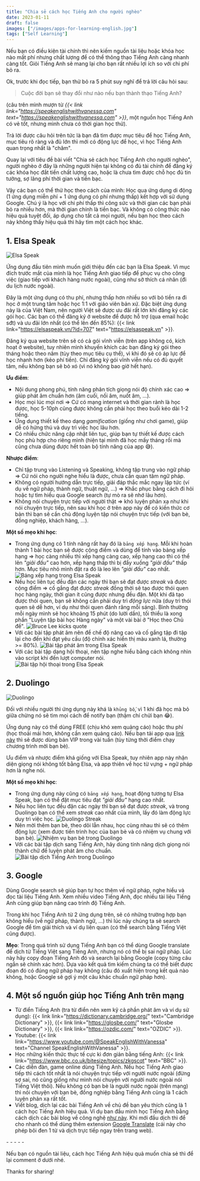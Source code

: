 ```yaml
---
title: "Chia sẻ cách học Tiếng Anh cho người nghèo"
date: 2023-01-11
draft: false
images: ["/images/apps-for-learning-english.jpg"]
tags: ["Self Learning"]
---
```


Nếu bạn có điều kiện tài chính thì nên kiếm nguồn tài liệu hoặc khóa học nào mất phí nhưng chất lượng để có thể thông thạo Tiếng Anh càng nhanh càng tốt. Giỏi Tiếng Anh sẽ mang lại cho bạn rất nhiều lợi ích so với chi phí bỏ ra.

Ok, trước khi đọc tiếp, bạn thử bỏ ra 5 phút suy nghĩ để trả lời câu hỏi sau:

> Cuộc đời bạn sẽ thay đổi như nào nếu bạn thành thạo Tiếng Anh?

(câu trên mình mượn từ _{{< link link="https://speakenglishwithvanessa.com" text="https://speakenglishwithvanessa.com" >}}_, một nguồn học Tiếng Anh có vẻ tốt, nhưng mình chưa có thời gian học thử).

Trả lời được câu hỏi trên tức là bạn đã tìm được mục tiêu để học Tiếng Anh, mục tiêu rõ ràng và đủ lớn thì mới có động lực để học, vì học Tiếng Anh quan trọng nhất là "chăm".

Quay lại với tiêu đề bài viết "Chia sẻ cách học Tiếng Anh cho người nghèo", người nghèo ở đây là những người hiện tại không có đủ tài chính để đăng ký các khóa học đắt tiền chất lượng cao, hoặc là chưa tìm được chỗ học đủ tin tưởng, sợ lãng phí thời gian và tiền bạc.

Vậy các bạn có thể thử học theo cách của mình: Học qua ứng dụng di động (1 ứng dụng miễn phí + 1 ứng dụng có phí nhưng thấp) kết hợp với sử dụng Google. Chú ý là học với chi phí thấp thì công sức và thời gian các bạn phải bỏ ra nhiều hơn, mà thời gian chính là tiền bạc. Và không có công thức nào hiệu quả tuyệt đối, áp dụng cho tất cả mọi người, nếu bạn học theo cách này không thấy hiệu quả thì hãy tìm một cách học khác.

## 1. Elsa Speak

![Elsa Speak](/images/elsa-speak-logo.png)

Ứng dụng đầu tiên mình muốn giới thiệu đến các bạn là Elsa Speak.
Vì mục đích trước mắt của mình là học Tiếng Anh giao tiếp để phục vụ cho công việc (giao tiếp với khách hàng nước ngoài), cũng như sở thích cá nhân (đi du lịch nước ngoài).

Đây là một ứng dụng có thu phí, nhưng thấp hơn nhiều so với bỏ tiền ra đi học ở một trung tâm hoặc học 1:1 với giáo viên bản xứ.
Đặc biệt ứng dụng này là của Việt Nam, nên người Việt sẽ được ưu đãi rất lớn khi đăng ký các gói học. Các bạn có thể đăng ký ở website để được hỗ trợ (qua email hoặc sđt) và ưu đãi lớn nhất (có thể lên đến 85%): {{< link link="https://elsaspeak.vn/?id=707" text="https://elsaspeak.vn" >}}.

Đăng ký qua website trên sẽ có cả gói vĩnh viễn (trên app không có, kích hoạt ở website), tuy nhiên mình khuyến khích các bạn đăng ký gói theo tháng hoặc theo năm (tùy theo mục tiêu cụ thể), vì khi đó sẽ có áp lực để học nhanh hơn (kẻo phí tiền). Chỉ đăng ký gói vĩnh viễn nếu có đủ quyết tâm, nếu không bạn sẽ bỏ xó (vì nó không bao giờ hết hạn).

**Ưu điểm**:

- Nội dung phong phú, tính năng phân tích giọng nói độ chính xác cao => giúp phát âm chuẩn hơn (âm cuối, nối âm, nuốt âm, ...).
- Học mọi lúc mọi nơi => Cứ có mạng internet và thời gian rảnh là học được, học 5-10ph cũng được không cần phải học theo buổi kéo dài 1-2 tiếng.
- Ứng dụng thiết kế theo dạng _gamification_ (giống như chơi game), giúp dễ có hứng thú và duy trì việc học lâu hơn.
- Có nhiều chức năng cập nhật liên tục, giúp bạn tự thiết kế được cách học phù hợp cho riêng mình (hiện tại mình đã học mấy tháng rồi mà cũng chưa dùng được hết toàn bộ tính năng của app 😅).

**Nhược điểm**:

- Chỉ tập trung vào Listening và Speaking, không tập trung vào ngữ pháp => Cứ nói cho người nghe hiểu là được, chưa cần quan tâm ngữ pháp.
- Không có người hướng dẫn trực tiếp, giải đáp thắc mắc ngay lập tức (ví dụ về ngữ pháp, thành ngữ, thuật ngữ, ...) => Khắc phục bằng cách đi hỏi hoặc tự tìm hiểu qua Google search (tự mò ra sẽ nhớ lâu hơn).
- Không nói chuyện trực tiếp với người thật => khó luyện phản xạ như khi nói chuyện trực tiếp, nên sau khi học ở trên app này để có kiến thức cơ bản thì bạn sẽ cần chủ động luyện tập nói chuyện trực tiếp (với bạn bè, đồng nghiệp, khách hàng, ...).

**Một số mẹo khi học**:

- Trong ứng dụng có 1 tính năng rất hay đó là `bảng xếp hạng`. Mỗi khi hoàn thành 1 bài học bạn sẽ được cộng điểm và dùng để tính vào bảng xếp hạng => học càng nhiều thì xếp hạng càng cao, xếp hạng cao thì có thể lên _"giải đấu"_ cao hơn, xếp hạng thấp thì bị đẩy xuống _"giải đấu"_ thấp hơn. Mục tiêu nhỏ mình đặt ra đó là leo lên _"giải đấu"_ cao nhất.
  ![Bảng xếp hạng trong Elsa Speak](/images/elsa-speak-bang-xep-hang.jpg)
- Nếu học liên tục đều đặn các ngày thì bạn sẽ đạt được _streak_ và được cộng điểm => cố gắng đạt được _streak_ đồng thời sẽ tạo được thói quen học hàng ngày, thời gian ít cũng được nhưng đều đặn. Một khi đã tạo được thói quen, bạn sẽ không cần phải duy trì _động lực_ nữa (duy trì thói quen sẽ dễ hơn, ví dụ như thói quen đánh răng mỗi sáng). Bình thường mỗi ngày mình sẽ học khoảng 15 phút (do lười dần), tối thiểu là xong phần "Luyện tập bài học Hàng ngày" và một vài bài ở "Học theo Chủ đề".
  ![Bruce Lee kicks quote](/images/bruce-lee-kicks-quote.jpg)
- Với các bài tập phát âm nên để chế độ nâng cao và cố gắng tập đi tập lại cho đến khi đạt yêu cầu (độ chính xác hiển thị màu xanh lá, thường >= 80%).
  ![Bài tập phát âm trong Elsa Speak](/images/elsa-speak-bai-tap-phat-am.jpg)
- Với các bài tập dạng hội thoại, nên tập nghe hiểu bằng cách không nhìn vào script khi đến lượt computer nói.
  ![Bài tập hội thoại trong Elsa Speak](/images/elsa-speak-bai-tap-hoi-thoai.jpg)

## 2. Duolingo

![Duolingo](/images/duolingo-logo.png)

Đối với nhiều người thì ứng dụng này khá là `khủng bố`, vì 1 khi đã học mà bỏ giữa chừng nó sẽ tìm mọi cách để notify bạn (thậm chí chửi bạn 😂).

Ứng dụng này có thể dùng FREE (chịu khó xem quảng cáo) hoặc thu phí (học thoải mái hơn, không cần xem quảng cáo). Nếu bạn tải app qua [link này](https://invite.duolingo.com/BDHTZTB5CWWKTPCW4SC7UAAYZI) thì sẽ được dùng bản VIP trong vài tuần (tùy từng thời điểm chạy chương trình mời bạn bè).

Ưu điểm và nhược điểm khá giống với Elsa Speak, tuy nhiên app này nhận diện giọng nói không tốt bằng Elsa, và app thiên về học từ vựng + ngữ pháp hơn là nghe nói.

**Một số mẹo khi học**:

- Trong ứng dụng này cũng có `bảng xếp hạng`, hoạt động tương tự Elsa Speak, bạn có thể đặt mục tiêu đạt _"giải đấu"_ hạng cao nhất.
- Nếu học liên tục đều đặn các ngày thì bạn sẽ đạt được _streak_, và trong Duolingo bạn có thể xem _streak_ cao nhất của mình, lấy đó làm động lực duy trì việc học.
  ![Duolingo Streak](/images/duolingo-streak.jpg)
- Nên mời thêm bạn bè, theo dõi lẫn nhau, học cùng nhau thì sẽ có thêm động lực (xem được tiến trình học của bạn bè và có nhiệm vụ chung với bạn bè).
  ![Nhiệm vụ bạn bè trong Duolingo](/images/duolingo-nhiem-vu-ban-be.jpg)
- Với các bài tập dịch sang Tiếng Anh, hãy dùng tính năng dịch giọng nói thành chữ để luyện phát âm cho chuẩn.
  ![Bài tập dịch Tiếng Anh trong Duolingo](/images/duolingo-bai-tap-dich-tieng-anh.jpg)

## 3. Google

Dùng Google search sẽ giúp bạn tự học thêm về ngữ pháp, nghe hiểu và đọc tài liệu Tiếng Anh. Xem nhiều video Tiếng Anh, đọc nhiều tài liệu Tiếng Anh cũng giúp bạn nâng cao trình độ Tiếng Anh.

Trong khi học Tiếng Anh từ 2 ứng dụng trên, sẽ có những trường hợp bạn không hiểu (về ngữ pháp, thành ngữ, ...) thì lúc này chúng ta sẽ search Google để tìm giải thích và ví dụ liên quan (có thể search bằng Tiếng Việt cũng được).

**Mẹo**: Trong quá trình sử dụng Tiếng Anh bạn có thể dùng Google translate để dịch từ Tiếng Việt sang Tiếng Anh, nhưng nó có thể bị sai ngữ pháp. Lúc này hãy copy đoạn Tiếng Anh đó và search lại bằng Google (copy từng câu ngắn sẽ chính xác hơn). Dựa vào kết quả tìm kiếm chúng ta có thể biết được đoạn đó có đúng ngữ pháp hay không (câu đó xuất hiện trong kết quả nào không, hoặc Google sẽ gợi ý một câu khác chuẩn ngữ pháp hơn).

## 4. Một số nguồn giúp học Tiếng Anh trên mạng

- Từ điển Tiếng Anh (tra từ điển nên xem kỹ cả phần phát âm và ví dụ sử dụng): {{< link link="https://dictionary.cambridge.org/" text="Cambridge Dictionary" >}}, {{< link link="https://glosbe.com/" text="Glosbe Dictionary" >}}, {{< link link="https://ozdic.com/" text="OZDIC" >}}.
- Youtube: {{< link link="https://www.youtube.com/@SpeakEnglishWithVanessa" text="Channel SpeakEnglishWithVanessa" >}}.
- Học những kiến thức thực tế cực kì đơn giản bằng tiếng Anh: {{< link link="https://www.bbc.co.uk/bitesize/topics/zkgscqt" text="BBC" >}}.
- Các diễn đàn, game online dùng Tiếng Anh. Nếu học Tiếng Anh giao tiếp thì cách tốt nhất là nói chuyện trực tiếp với người nước ngoài (đừng sợ sai, nó cũng giống như mình nói chuyện với người nước ngoài nói Tiếng Việt thôi). Nếu không có bạn bè là người nước ngoài (trên mạng) thì nói chuyện với bạn bè, đồng nghiệp bằng Tiếng Anh cũng là 1 cách luyện phản xạ rất tốt.
- Viết blog, dịch lại các bài Tiếng Anh về chủ đề bạn yêu thích cũng là 1 cách học Tiếng Anh hiệu quả. Ví dụ ban đầu mình học Tiếng Anh bằng cách dịch các bài blog về công nghệ [như&nbsp;này](/tags/english-translated). Khi mới đầu dịch thì để cho nhanh có thể dùng thêm extension [Google&nbsp;Translate](https://chrome.google.com/webstore/detail/google-translate/aapbdbdomjkkjkaonfhkkikfgjllcleb) (cái này cho phép bôi đen 1 từ và dịch trực tiếp ngay trên trang web).

-&nbsp;-&nbsp;-&nbsp;-&nbsp;-

Nếu bạn có nguồn tài liệu, cách học Tiếng Anh hiệu quả muốn chia sẻ thì để lại comment ở dưới nhé.

Thanks for sharing!
